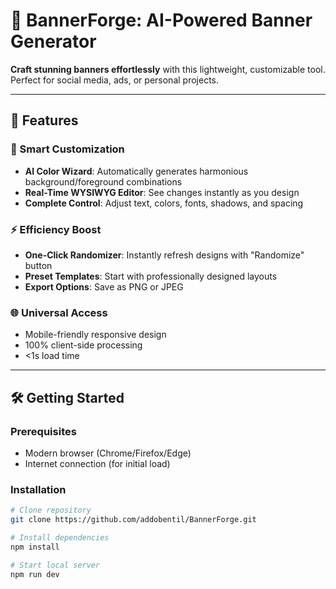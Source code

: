 # 🚀 BannerForge: AI-Powered Banner Generator

**Craft stunning banners effortlessly** with this lightweight, customizable tool. Perfect for social media, ads, or personal projects.

---

## 🌟 Features

### 🎨 Smart Customization

- **AI Color Wizard**: Automatically generates harmonious background/foreground combinations
- **Real-Time WYSIWYG Editor**: See changes instantly as you design
- **Complete Control**: Adjust text, colors, fonts, shadows, and spacing

### ⚡ Efficiency Boost

- **One-Click Randomizer**: Instantly refresh designs with "Randomize" button
- **Preset Templates**: Start with professionally designed layouts
- **Export Options**: Save as PNG or JPEG

### 🌐 Universal Access

- Mobile-friendly responsive design
- 100% client-side processing
- <1s load time

---

## 🛠️ Getting Started

### Prerequisites

- Modern browser (Chrome/Firefox/Edge)
- Internet connection (for initial load)

### Installation

```bash
# Clone repository
git clone https://github.com/addobentil/BannerForge.git

# Install dependencies
npm install

# Start local server
npm run dev
```
